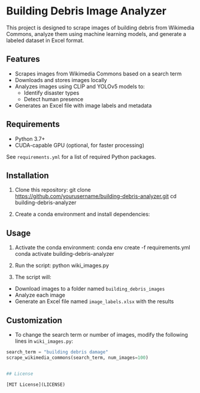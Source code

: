 # Building Debris Image Analyzer

This project is designed to scrape images of building debris from Wikimedia Commons, analyze them using machine learning models, and generate a labeled dataset in Excel format.

## Features

- Scrapes images from Wikimedia Commons based on a search term
- Downloads and stores images locally
- Analyzes images using CLIP and YOLOv5 models to:
  - Identify disaster types
  - Detect human presence
- Generates an Excel file with image labels and metadata

## Requirements

- Python 3.7+
- CUDA-capable GPU (optional, for faster processing)

See `requirements.yml` for a list of required Python packages.

## Installation

1. Clone this repository:
git clone https://github.com/yourusername/building-debris-analyzer.git
cd building-debris-analyzer

2. Create a conda environment and install dependencies:

## Usage

1. Activate the conda environment:
conda env create -f requirements.yml
conda activate building-debris-analyzer


2. Run the script:
python wiki_images.py



3. The script will:
- Download images to a folder named `building_debris_images`
- Analyze each image
- Generate an Excel file named `image_labels.xlsx` with the results

## Customization

- To change the search term or number of images, modify the following lines in `wiki_images.py`:
```python
search_term = "building debris damage"
scrape_wikimedia_commons(search_term, num_images=100)


## License

[MIT License](LICENSE)


